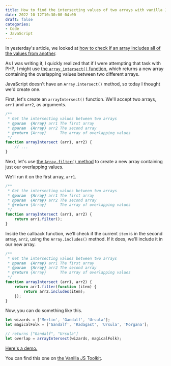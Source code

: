 ```yaml
---
title: How to find the intersecting values of two arrays with vanilla JavaScript
date: 2022-10-12T10:30:00-04:00
draft: false
categories:
- Code
- JavaScript
---
```


In yesterday's article, we looked at [how to check if an array includes all of the values from another](/how-to-check-if-an-array-includes-all-of-the-values-from-another-with-vanilla-js/).

As I was writing it, I quickly realized that if I were attempting that task with PHP, I might use [the `array_intersect()` function](https://www.php.net/manual/en/function.array-intersect.php), which returns a new array containing the overlapping values between two different arrays.

JavaScript doesn't have an `Array.intersect()` method, so today I thought we'd create one.

First, let's create an `arrayIntersect()` function. We'll accept two arrays, `arr1` and `arr2`, as arguments.

```js
/**
 * Get the intersecting values between two arrays
 * @param  {Array} arr1 The first array
 * @param  {Array} arr2 The second array
 * @return {Array}      The array of overlapping values
 */
function arrayIntersect (arr1, arr2) {
	// ...
}
```

Next, let's use [the `Array.filter()` method](/how-to-filter-items-in-an-array-with-vanilla-javascript/) to create a new array containing just our overlapping values.

We'll run it on the first array, `arr1`.

```js
/**
 * Get the intersecting values between two arrays
 * @param  {Array} arr1 The first array
 * @param  {Array} arr2 The second array
 * @return {Array}      The array of overlapping values
 */
function arrayIntersect (arr1, arr2) {
	return arr1.filter();
}
```

Inside the callback function, we'll check if the current `item` is in the second array, `arr2`, using the `Array.includes()` method. If it does, we'll include it in our new array.

```js
/**
 * Get the intersecting values between two arrays
 * @param  {Array} arr1 The first array
 * @param  {Array} arr2 The second array
 * @return {Array}      The array of overlapping values
 */
function arrayIntersect (arr1, arr2) {
	return arr1.filter(function (item) {
		return arr2.includes(item);
	});
}
```

Now, you can do something like this.

```js
let wizards = ['Merlin', 'Gandalf', 'Ursula'];
let magicalFolk = ['Gandalf', 'Radagast', 'Ursula', 'Morgana'];

// returns ["Gandalf", "Ursula"]
let overlap = arrayIntersect(wizards, magicalFolk);
```

[Here's a demo.](https://codepen.io/cferdinandi/pen/xxjmRwK?editors=0011)

You can find this one on [the Vanilla JS Toolkit](https://vanillajstoolkit.com/helpers/).